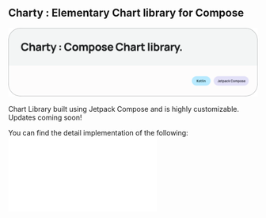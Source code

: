 ## Charty : Elementary Chart library for Compose

![Charty](img/banner.png)

Chart Library built using Jetpack Compose and is highly customizable. Updates coming soon!

You can find the detail implementation of the following:
![Charty](docs/BarChart.md)
